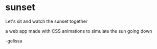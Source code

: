 # sunset

Let's sit and watch the sunset together

a web app made with CSS animations to simulate the sun going down

-gelissa